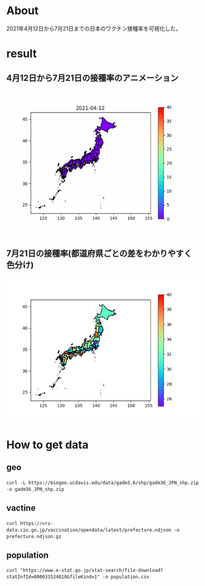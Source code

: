 # About
2021年4月12日から7月21日までの日本のワクチン接種率を可視化した。

# result
## 4月12日から7月21日の接種率のアニメーション

![](out.gif)

## 7月21日の接種率(都道府県ごとの差をわかりやすく色分け)

![](img/japan_vaccine_map.png)


# How to get data

## geo

` curl -L https://biogeo.ucdavis.edu/data/gadm3.6/shp/gadm36_JPN_shp.zip -o gadm36_JPN_shp.zip `

## vactine

`curl https://vrs-data.cio.go.jp/vaccination/opendata/latest/prefecture.ndjson -o prefecture.ndjson.gz `

## population

`curl "https://www.e-stat.go.jp/stat-search/file-download?statInfId=000031524010&fileKind=1" -o population.csv `
